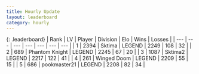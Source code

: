```yaml
---
title: Hourly Update
layout: leaderboard
category: hourly
---
```


{: .leaderboard}
| Rank | LV | Player | Division | Elo | Wins | Losses |
| --- | --- | --- | --- | --- | --- | --- |
| <span data-change="0">1</span> | 2394 | <span title="ID: 353063">Sktima</span> | LEGEND | <span data-change="0">2249</span> | <span data-change="0">108</span> | <span data-change="0">32</span> |
| <span data-change="0">2</span> | 689 | <span title="ID: 742939">Phantom Knight</span> | LEGEND | <span data-change="0">2245</span> | <span data-change="0">67</span> | <span data-change="0">20</span> |
| <span data-change="0">3</span> | 1087 | <span title="ID: 402846">Sktima2</span> | LEGEND | <span data-change="-1">2217</span> | <span data-change="3">122</span> | <span data-change="1">41</span> |
| <span data-change="0">4</span> | 261 | <span title="ID: 744396">Winged Doom</span> | LEGEND | <span data-change="0">2209</span> | <span data-change="0">55</span> | <span data-change="0">15</span> |
| <span data-change="0">5</span> | 686 | <span title="ID: 652474">pookmaster21</span> | LEGEND | <span data-change="0">2208</span> | <span data-change="0">82</span> | <span data-change="0">34</span> |